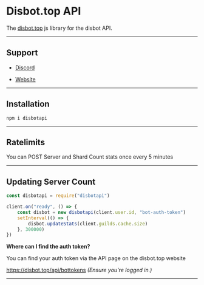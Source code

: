 # Disbot.top API
The [disbot.top](https://disbot.top) js library for the disbot API.

---

## Support

* [Discord](https://disbot.top/d)

* [Website](https://disbot.top)

---

## Installation

`npm i disbotapi`

---

## Ratelimits
You can POST Server and Shard Count stats once every 5 minutes

---


## Updating Server Count

```js
const disbotapi = require("disbotapi")

client.on("ready", () => {
    const disbot = new disbotapi(client.user.id, "bot-auth-token")
    setInterval(() => {
        disbot.updateStats(client.guilds.cache.size)
    }, 300000)
})
```

**Where can I find the auth token?**

You can find your auth token via the API page on the disbot.top website

https://disbot.top/api/bottokens
*(Ensure you're logged in.)*

--- 

